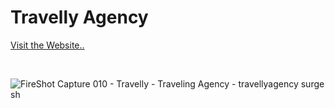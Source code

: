 # Travelly Agency

<a onclick="window.open(this.href,'_blank');return false;" href="https://travellyagency.surge.sh">Visit the Website..</a>

<br>

![FireShot Capture 010 - Travelly - Traveling Agency - travellyagency surge sh](https://user-images.githubusercontent.com/39883704/90576816-3855b200-e18d-11ea-8ca0-46d349ee85f4.jpg)
